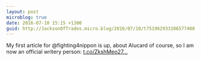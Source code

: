 ```yaml
---
layout: post
microblog: true
date: 2016-07-10 15:15 +1300
guid: http://JacksonOfTrades.micro.blog/2016/07/10/t751962933106577408.html
---
```

My first article for @fighting4nippon is up, about Alucard of course, so I am now an official writery person: [t.co/ZkshMeo27...](https://t.co/ZkshMeo27Z)
